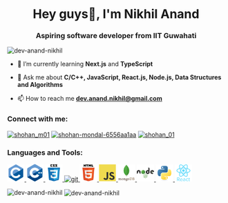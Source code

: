 
<h1 align="center">Hey guys👋, I'm Nikhil Anand</h1>
<h3 align="center">Aspiring software developer from IIT Guwahati</h3>

<p align="left"> <img src="https://komarev.com/ghpvc/?username=dev-anand-nikhil&label=Profile%20views&color=0e75b6&style=flat" alt="dev-anand-nikhil" /> </p>

- 🌱 I’m currently learning **Next.js** and **TypeScript**

- 💬 Ask me about **C/C++, JavaScript, React.js,  Node.js, Data Structures and Algorithms**

- 📫 How to reach me **dev.anand.nikhil@gmail.com**

<h3 align="left">Connect with me:</h3>
<p align="left">
<a href="https://instagram.com/_anand.nikhil_" target="blank"><img align="center" src="https://raw.githubusercontent.com/rahuldkjain/github-profile-readme-generator/master/src/images/icons/Social/instagram.svg" alt="shohan_m01" height="30" width="40" /></a>
<a href="https://linkedin.com/in/nik7nand" target="blank"><img align="center" src="https://raw.githubusercontent.com/rahuldkjain/github-profile-readme-generator/master/src/images/icons/Social/linked-in-alt.svg" alt="shohan-mondal-6556aa1aa" height="30" width="40" /></a>
<a href="https://codeforces.com/profile/_psychonik" target="blank"><img align="center" src="https://cdn.jsdelivr.net/npm/simple-icons@3.0.1/icons/codeforces.svg" alt="shohan_01" height="30" width="40" /></a>
</p>

<h3 align="left">Languages and Tools:</h3>
<p align="left"> <a href="https://www.cprogramming.com/" target="_blank"> <img src="https://raw.githubusercontent.com/devicons/devicon/master/icons/c/c-original.svg" alt="c" width="40" height="40"/> </a> <a href="https://www.w3schools.com/cpp/" target="_blank"> <img src="https://raw.githubusercontent.com/devicons/devicon/master/icons/cplusplus/cplusplus-original.svg" alt="cplusplus" width="40" height="40"/> </a> <a href="https://www.w3schools.com/css/" target="_blank"> <img src="https://raw.githubusercontent.com/devicons/devicon/master/icons/css3/css3-original-wordmark.svg" alt="css3" width="40" height="40"/> </a>  <a href="https://git-scm.com/" target="_blank"> <img src="https://www.vectorlogo.zone/logos/git-scm/git-scm-icon.svg" alt="git" width="40" height="40"/> </a> <a href="https://www.w3.org/html/" target="_blank"> <img src="https://raw.githubusercontent.com/devicons/devicon/master/icons/html5/html5-original-wordmark.svg" alt="html5" width="40" height="40"/> </a> <a href="https://developer.mozilla.org/en-US/docs/Web/JavaScript" target="_blank"> <img src="https://raw.githubusercontent.com/devicons/devicon/master/icons/javascript/javascript-original.svg" alt="javascript" width="40" height="40"/> </a> <a href="https://www.mongodb.com/" target="_blank"> <img src="https://raw.githubusercontent.com/devicons/devicon/master/icons/mongodb/mongodb-original-wordmark.svg" alt="mongodb" width="40" height="40"/> </a>  <a href="https://nodejs.org" target="_blank"> <img src="https://raw.githubusercontent.com/devicons/devicon/master/icons/nodejs/nodejs-original-wordmark.svg" alt="nodejs" width="40" height="40"/> </a> <a href="https://www.python.org" target="_blank"> <img src="https://raw.githubusercontent.com/devicons/devicon/master/icons/python/python-original.svg" alt="python" width="40" height="40"/> </a> 
<a href="https://reactjs.org/" target="_blank" rel="noreferrer"> <img src="https://raw.githubusercontent.com/devicons/devicon/master/icons/react/react-original-wordmark.svg" alt="react" width="40" height="40"/> </a></p>



<p><img align="left" src="https://github-readme-stats.vercel.app/api/top-langs?username=dev-anand-nikhil&show_icons=true&locale=en&layout=compact" alt="dev-anand-nikhil" /></p>

<p>&nbsp;<img align="center" src="https://github-readme-stats.vercel.app/api?username=dev-anand-nikhil&show_icons=true&locale=en" alt="dev-anand-nikhil" /></p>
